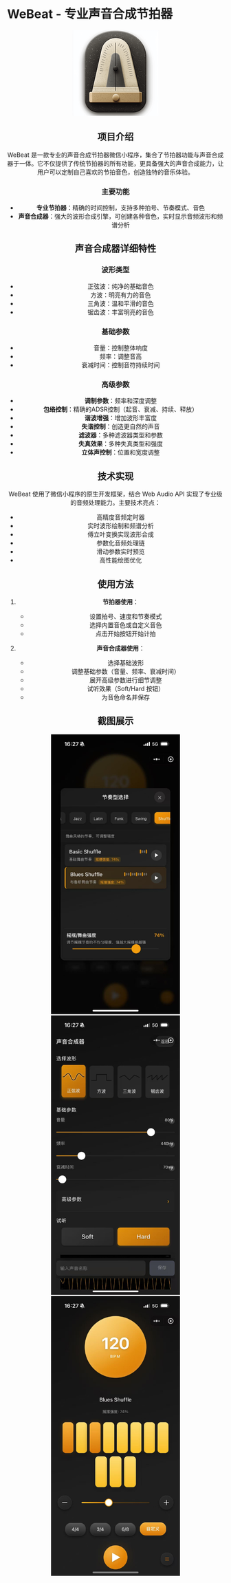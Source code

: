 # WeBeat - 专业声音合成节拍器

<div align="center">


<img src="assets/images/app_logo.png" alt="WeBeat Logo" width="200">


## 项目介绍

WeBeat 是一款专业的声音合成节拍器微信小程序，集合了节拍器功能与声音合成器于一体。它不仅提供了传统节拍器的所有功能，更具备强大的声音合成能力，让用户可以定制自己喜欢的节拍音色，创造独特的音乐体验。

### 主要功能

- **专业节拍器**：精确的时间控制，支持多种拍号、节奏模式、音色
- **声音合成器**：强大的波形合成引擎，可创建各种音色，实时显示音频波形和频谱分析

## 声音合成器详细特性

### 波形类型

- 正弦波：纯净的基础音色
- 方波：明亮有力的音色
- 三角波：温和平滑的音色
- 锯齿波：丰富明亮的音色

### 基础参数

- 音量：控制整体响度
- 频率：调整音高
- 衰减时间：控制音符持续时间

### 高级参数

- **调制参数**：频率和深度调整
- **包络控制**：精确的ADSR控制（起音、衰减、持续、释放）
- **谐波增强**：增加波形丰富度
- **失谐控制**：创造更自然的声音
- **滤波器**：多种滤波器类型和参数
- **失真效果**：多种失真类型和强度
- **立体声控制**：位置和宽度调整

## 技术实现

WeBeat 使用了微信小程序的原生开发框架，结合 Web Audio API 实现了专业级的音频处理能力。主要技术亮点：

- 高精度音频定时器
- 实时波形绘制和频谱分析
- 傅立叶变换实现波形合成
- 参数化音频处理链
- 滑动参数实时预览
- 高性能绘图优化

## 使用方法

1. **节拍器使用**：
   - 设置拍号、速度和节奏模式
   - 选择内置音色或自定义音色
   - 点击开始按钮开始计拍

2. **声音合成器使用**：
   - 选择基础波形
   - 调整基础参数（音量、频率、衰减时间）
   - 展开高级参数进行细节调整
   - 试听效果（Soft/Hard 按钮）
   - 为音色命名并保存
  
 

## 截图展示

<div align="center">
  <img src="screenshot/WechatIMG440.jpg" alt="节奏型选择" width="300">
  <img src="screenshot/WechatIMG441.jpg" alt="声音合成器" width="300">
  <img src="screenshot/WechatIMG442.jpg" alt="节拍器主页" width="300">
</div>


